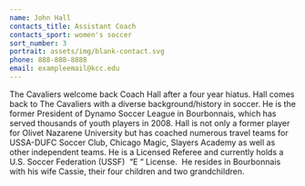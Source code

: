 ```yaml
---
name: John Hall
contacts_title: Assistant Coach
contacts_sport: women's soccer
sort_number: 3
portrait: assets/img/blank-contact.svg
phone: 888-888-8888
email: exampleemail@kcc.edu
---
```

The Cavaliers welcome back Coach Hall after a four year hiatus. Hall comes back to The Cavaliers with a diverse background/history in soccer. He is the former President of Dynamo Soccer League in Bourbonnais, which has served thousands of youth players in 2008. Hall is not only a former player for Olivet Nazarene University but has coached numerous travel teams for USSA-DUFC Soccer Club, Chicago Magic, Slayers Academy as well as other independent teams. He is a Licensed Referee and currently holds a U.S. Soccer Federation (USSF)&nbsp; “E “ License.&nbsp; He resides in Bourbonnais with his wife Cassie, their four children and two grandchildren.&nbsp;
